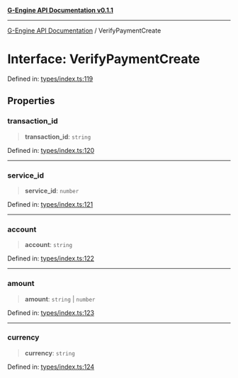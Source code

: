 [**G-Engine API Documentation v0.1.1**](../README.md)

***

[G-Engine API Documentation](../globals.md) / VerifyPaymentCreate

# Interface: VerifyPaymentCreate

Defined in: [types/index.ts:119](https://github.com/yakoshiq/g-engine-nodejs-lib/blob/63328d85b5989256f3bd1f6ff7feb24d5e5a10a6/src/types/index.ts#L119)

## Properties

### transaction\_id

> **transaction\_id**: `string`

Defined in: [types/index.ts:120](https://github.com/yakoshiq/g-engine-nodejs-lib/blob/63328d85b5989256f3bd1f6ff7feb24d5e5a10a6/src/types/index.ts#L120)

***

### service\_id

> **service\_id**: `number`

Defined in: [types/index.ts:121](https://github.com/yakoshiq/g-engine-nodejs-lib/blob/63328d85b5989256f3bd1f6ff7feb24d5e5a10a6/src/types/index.ts#L121)

***

### account

> **account**: `string`

Defined in: [types/index.ts:122](https://github.com/yakoshiq/g-engine-nodejs-lib/blob/63328d85b5989256f3bd1f6ff7feb24d5e5a10a6/src/types/index.ts#L122)

***

### amount

> **amount**: `string` \| `number`

Defined in: [types/index.ts:123](https://github.com/yakoshiq/g-engine-nodejs-lib/blob/63328d85b5989256f3bd1f6ff7feb24d5e5a10a6/src/types/index.ts#L123)

***

### currency

> **currency**: `string`

Defined in: [types/index.ts:124](https://github.com/yakoshiq/g-engine-nodejs-lib/blob/63328d85b5989256f3bd1f6ff7feb24d5e5a10a6/src/types/index.ts#L124)

